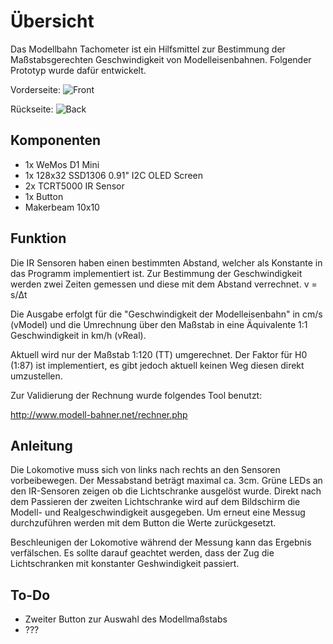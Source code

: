 # Übersicht
Das Modellbahn Tachometer ist ein Hilfsmittel zur Bestimmung der Maßstabsgerechten Geschwindigkeit von Modelleisenbahnen. Folgender Prototyp wurde dafür entwickelt.

Vorderseite:
![Front](https://i.imgur.com/20JKZne.jpg)

Rückseite:
![Back](https://i.imgur.com/RzJ2OmC.jpg)

## Komponenten
- 1x WeMos D1 Mini
- 1x 128x32 SSD1306 0.91" I2C OLED Screen
- 2x TCRT5000 IR Sensor
- 1x Button
- Makerbeam 10x10

## Funktion

Die IR Sensoren haben einen bestimmten Abstand, welcher als Konstante in das Programm implementiert ist. 
Zur Bestimmung der Geschwindigkeit werden zwei Zeiten gemessen und diese mit dem Abstand verrechnet. v = s/Δt

Die Ausgabe erfolgt für die "Geschwindigkeit der Modelleisenbahn" in cm/s (vModel) und die Umrechnung über den Maßstab in eine Äquivalente 1:1 Geschwindigkeit in km/h (vReal).

Aktuell wird nur der Maßstab 1:120 (TT) umgerechnet. Der Faktor für H0 (1:87) ist implementiert, es gibt jedoch aktuell keinen Weg diesen direkt umzustellen.

Zur Validierung der Rechnung wurde folgendes Tool benutzt:

http://www.modell-bahner.net/rechner.php

## Anleitung

Die Lokomotive muss sich von links nach rechts an den Sensoren vorbeibewegen. Der Messabstand beträgt maximal ca. 3cm. Grüne LEDs an den IR-Sensoren zeigen ob die Lichtschranke ausgelöst wurde. Direkt nach dem Passieren der zweiten Lichtschranke wird auf dem Bildschirm die Modell- und Realgeschwindigkeit ausgegeben. Um erneut eine Messug durchzuführen werden mit dem Button die Werte zurückgesetzt.

Beschleunigen der Lokomotive während der Messung kann das Ergebnis verfälschen. Es sollte darauf geachtet werden, dass der Zug die Lichtschranken mit konstanter Geshwindigkeit passiert.


## To-Do
- Zweiter Button zur Auswahl des Modellmaßstabs
- ???
